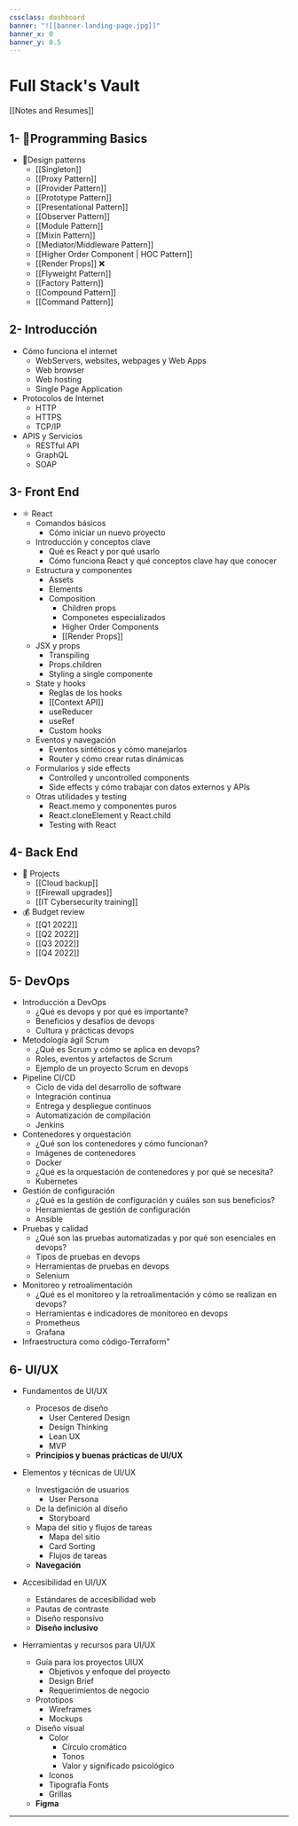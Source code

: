 ```yaml
---
cssclass: dashboard
banner: "![[banner-landing-page.jpg]]"
banner_x: 0
banner_y: 0.5
---
```

# Full Stack's Vault 

[[Notes and Resumes]]
## 1-  📏Programming Basics
- 🧩Design patterns
	- [[Singleton]]
	- [[Proxy Pattern]]
	- [[Provider Pattern]]
	- [[Prototype Pattern]]
	- [[Presentational Pattern]]
	- [[Observer Pattern]]
	- [[Module Pattern]]
	- [[Mixin Pattern]]
	- [[Mediator/Middleware Pattern]]
	- [[Higher Order Component | HOC Pattern]]
	- [[Render Props]] ❌
	- [[Flyweight Pattern]]
	- [[Factory Pattern]]
	- [[Compound Pattern]]
	- [[Command Pattern]]
## 2-  Introducción
-   Cómo funciona el internet
    -   WebServers, websites, webpages y Web Apps
    -   Web browser
    -   Web hosting
    -   Single Page Application
-   Protocolos de Internet
    -   HTTP
    -   HTTPS
    -   TCP/IP
-   APIS y Servicios
    -   RESTful API
    -   GraphQL
    -   SOAP

## 3-  Front End
- ⚛️ React
	-   Comandos básicos
	    -   Cómo iniciar un nuevo proyecto
	-   Introducción y conceptos clave
	    -   Qué es React y por qué usarlo
	    -   Cómo funciona React y qué conceptos clave hay que conocer
	-   Estructura y componentes
	    -   Assets
	    -   Elements
	    -   Composition
	        -   Children props
	        -   Componetes especializados
	        -   Higher Order Components
	        -   [[Render Props]]
	-   JSX y props
	    -   Transpiling
	    -   Props.children
	    -   Styling a single componente
	-   State y hooks
	    -   Reglas de los hooks
	    -   [[Context API]]
	    -   useReducer
	    -   useRef
	    -   Custom hooks
	-   Eventos y navegación
	    -   Eventos sintéticos y cómo manejarlos
	    -   Router y cómo crear rutas dinámicas
	-   Formularios y side effects
	    -   Controlled y uncontrolled components
	    -   Side effects y cómo trabajar con datos externos y APIs
	-   Otras utilidades y testing
	    -   React.memo y componentes puros
	    -   React.cloneElement y React.child
	    -   Testing with React

## 4-  Back End
- 💼 Projects
	- [[Cloud backup]]
	- [[Firewall upgrades]]
	- [[IT Cybersecurity training]]
- 💰 Budget review
	- [[Q1 2022]]
	- [[Q2 2022]]
	- [[Q3 2022]]
	- [[Q4 2022]]

## 5-  DevOps
-   Introducción a DevOps
    -   ¿Qué es devops y por qué es importante?
    -   Beneficios y desafíos de devops
    -   Cultura y prácticas devops
-   Metodología ágil Scrum
    -   ¿Qué es Scrum y cómo se aplica en devops?
    -   Roles, eventos y artefactos de Scrum
    -   Ejemplo de un proyecto Scrum en devops
-   Pipeline CI/CD
    -   Ciclo de vida del desarrollo de software
    -   Integración continua
    -   Entrega y despliegue continuos
    -   Automatización de compilación
    -   Jenkins
-   Contenedores y orquestación
    -   ¿Qué son los contenedores y cómo funcionan?
    -   Imágenes de contenedores
    -   Docker
    -   ¿Qué es la orquestación de contenedores y por qué se necesita?
    -   Kubernetes
-   Gestión de configuración
    -   ¿Qué es la gestión de configuración y cuáles son sus beneficios?
    -   Herramientas de gestión de configuración
    -   Ansible
-   Pruebas y calidad
    -   ¿Qué son las pruebas automatizadas y por qué son esenciales en devops?
    -   Tipos de pruebas en devops
    -   Herramientas de pruebas en devops
    -   Selenium
-   Monitoreo y retroalimentación
    -   ¿Qué es el monitoreo y la retroalimentación y cómo se realizan en devops?
    -   Herramientas e indicadores de monitoreo en devops
    -   Prometheus
    -   Grafana
-   Infraestructura como código-Terraform"
## 6-  UI/UX
-   Fundamentos de UI/UX
    -   Procesos de diseño
        -   User Centered Design
        -   Design Thinking
        -   Lean UX
        -   MVP
    -   **Principios y buenas prácticas de UI/UX** 

-   Elementos y técnicas de UI/UX
    -   Investigación de usuarios
        -   User Persona
    -   De la definición al diseño
        -   Storyboard
    -   Mapa del sitio y flujos de tareas
        -   Mapa del sitio
        -   Card Sorting
        -   Flujos de tareas
    -   **Navegación** 
-   Accesibilidad en UI/UX
    -   Estándares de accesibilidad web
    -   Pautas de contraste
    -   Diseño responsivo
    -   **Diseño inclusivo**
-   Herramientas y recursos para UI/UX
    -   Guía para los proyectos UIUX
        -   Objetivos y enfoque del proyecto
        -   Design Brief
        -   Requerimientos de negocio
    -   Prototipos
        -   Wireframes
        -   Mockups
    -   Diseño visual
        -   Color
            -   Círculo cromático
            -   Tonos
            -   Valor y significado psicológico
        -   Iconos
        -   Tipografía Fonts
        -   Grillas
    -   **Figma** 

<hr>
